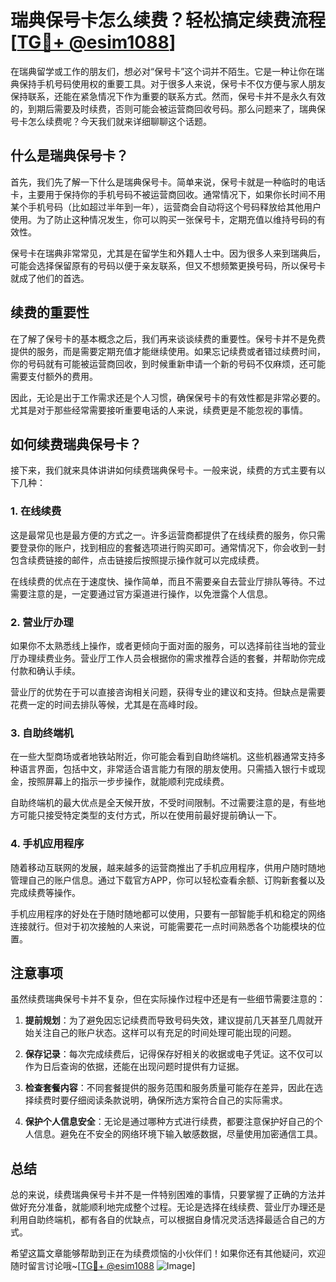 # 瑞典保号卡怎么续费？轻松搞定续费流程[[TG💪+ @esim1088](https://t.me/s/esim1088)]

在瑞典留学或工作的朋友们，想必对“保号卡”这个词并不陌生。它是一种让你在瑞典保持手机号码使用权的重要工具。对于很多人来说，保号卡不仅方便与家人朋友保持联系，还能在紧急情况下作为重要的联系方式。然而，保号卡并不是永久有效的，到期后需要及时续费，否则可能会被运营商回收号码。那么问题来了，瑞典保号卡怎么续费呢？今天我们就来详细聊聊这个话题。

## 什么是瑞典保号卡？

首先，我们先了解一下什么是瑞典保号卡。简单来说，保号卡就是一种临时的电话卡，主要用于保持你的手机号码不被运营商回收。通常情况下，如果你长时间不用某个手机号码（比如超过半年到一年），运营商会自动将这个号码释放给其他用户使用。为了防止这种情况发生，你可以购买一张保号卡，定期充值以维持号码的有效性。

保号卡在瑞典非常常见，尤其是在留学生和外籍人士中。因为很多人来到瑞典后，可能会选择保留原有的号码以便于亲友联系，但又不想频繁更换号码，所以保号卡就成了他们的首选。

## 续费的重要性

在了解了保号卡的基本概念之后，我们再来谈谈续费的重要性。保号卡并不是免费提供的服务，而是需要定期充值才能继续使用。如果忘记续费或者错过续费时间，你的号码就有可能被运营商回收，到时候重新申请一个新的号码不仅麻烦，还可能需要支付额外的费用。

因此，无论是出于工作需求还是个人习惯，确保保号卡的有效性都是非常必要的。尤其是对于那些经常需要接听重要电话的人来说，续费更是不能忽视的事情。

## 如何续费瑞典保号卡？

接下来，我们就来具体讲讲如何续费瑞典保号卡。一般来说，续费的方式主要有以下几种：

### 1. 在线续费

这是最常见也是最方便的方式之一。许多运营商都提供了在线续费的服务，你只需要登录你的账户，找到相应的套餐选项进行购买即可。通常情况下，你会收到一封包含续费链接的邮件，点击链接后按照提示操作就可以完成续费。

在线续费的优点在于速度快、操作简单，而且不需要亲自去营业厅排队等待。不过需要注意的是，一定要通过官方渠道进行操作，以免泄露个人信息。

### 2. 营业厅办理

如果你不太熟悉线上操作，或者更倾向于面对面的服务，可以选择前往当地的营业厅办理续费业务。营业厅工作人员会根据你的需求推荐合适的套餐，并帮助你完成付款和确认手续。

营业厅的优势在于可以直接咨询相关问题，获得专业的建议和支持。但缺点是需要花费一定的时间去排队等候，尤其是在高峰时段。

### 3. 自助终端机

在一些大型商场或者地铁站附近，你可能会看到自助终端机。这些机器通常支持多种语言界面，包括中文，非常适合语言能力有限的朋友使用。只需插入银行卡或现金，按照屏幕上的指示一步步操作，就能顺利完成续费。

自助终端机的最大优点是全天候开放，不受时间限制。不过需要注意的是，有些地方可能只接受特定类型的支付方式，所以在使用前最好提前确认一下。

### 4. 手机应用程序

随着移动互联网的发展，越来越多的运营商推出了手机应用程序，供用户随时随地管理自己的账户信息。通过下载官方APP，你可以轻松查看余额、订购新套餐以及完成续费等操作。

手机应用程序的好处在于随时随地都可以使用，只要有一部智能手机和稳定的网络连接就行。但对于初次接触的人来说，可能需要花一点时间熟悉各个功能模块的位置。

## 注意事项

虽然续费瑞典保号卡并不复杂，但在实际操作过程中还是有一些细节需要注意的：

1. **提前规划**：为了避免因忘记续费而导致号码失效，建议提前几天甚至几周就开始关注自己的账户状态。这样可以有充足的时间处理可能出现的问题。

2. **保存记录**：每次完成续费后，记得保存好相关的收据或电子凭证。这不仅可以作为日后查询的依据，还能在出现问题时提供有力证据。

3. **检查套餐内容**：不同套餐提供的服务范围和服务质量可能存在差异，因此在选择续费时要仔细阅读条款说明，确保所选方案符合自己的实际需求。

4. **保护个人信息安全**：无论是通过哪种方式进行续费，都要注意保护好自己的个人信息。避免在不安全的网络环境下输入敏感数据，尽量使用加密通信工具。

## 总结

总的来说，续费瑞典保号卡并不是一件特别困难的事情，只要掌握了正确的方法并做好充分准备，就能顺利地完成整个过程。无论是选择在线续费、营业厅办理还是利用自助终端机，都有各自的优缺点，可以根据自身情况灵活选择最适合自己的方式。

希望这篇文章能够帮助到正在为续费烦恼的小伙伴们！如果你还有其他疑问，欢迎随时留言讨论哦~[[TG💪+ @esim1088](https://t.me/s/esim1088) ![Image](https://i.postimg.cc/4NQfJmqS/Snipaste-2025-05-13-00-14-12.png)]